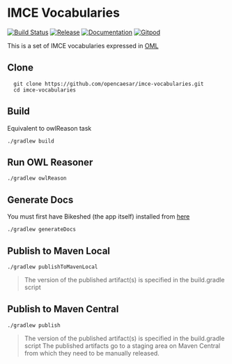 # IMCE Vocabularies

[![Build Status](https://app.travis-ci.com/opencaesar/imce-vocabularies.svg?branch=master)](https://app.travis-ci.com/github/opencaesar/imce-vocabularies)
[![Release](https://img.shields.io/github/v/tag/opencaesar/imce-vocabularies?label=release)](https://github.com/opencaesar/imce-vocabularies/releases/latest)
[![Documentation](https://img.shields.io/badge/Documentation-HTML-orange)](https://opencaesar.github.io/imce-vocabularies/) 
[![Gitpod](https://img.shields.io/badge/gitpod-open-blue?logo=gitpod)](https://gitpod.io/#https://github.com/opencaesar/imce-vocabularies) 

This is a set of IMCE vocabularies expressed in [OML](https://github.com/opencaesar/oml)

## Clone
```
  git clone https://github.com/opencaesar/imce-vocabularies.git
  cd imce-vocabularies
```

## Build
Equivalent to owlReason task
```
./gradlew build
```

## Run OWL Reasoner
```
./gradlew owlReason
```

## Generate Docs
You must first have Bikeshed (the app itself) installed from [here](https://tabatkins.github.io/bikeshed/#install-final)
```
./gradlew generateDocs
```

## Publish to Maven Local
```
./gradlew publishToMavenLocal
```
> The version of the published artifact(s) is specified in the build.gradle script

## Publish to Maven Central
```
./gradlew publish
```
> The version of the published artifact(s) is specified in the build.gradle script
> The published artifacts go to a staging area on Maven Central from which they need to be manually released.
